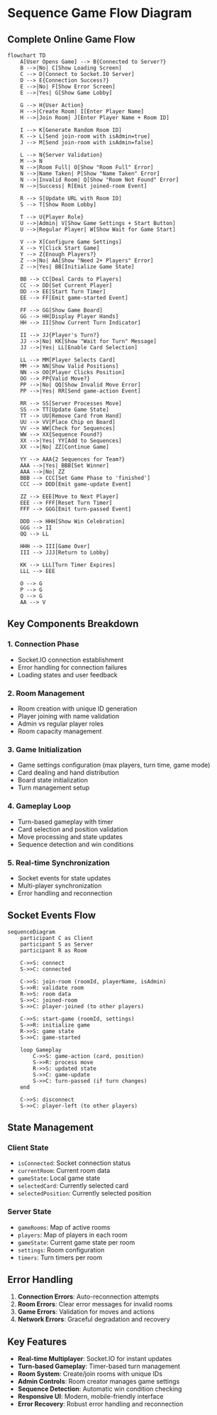 # Sequence Game Flow Diagram

## Complete Online Game Flow

```mermaid
flowchart TD
    A[User Opens Game] --> B{Connected to Server?}
    B -->|No| C[Show Loading Screen]
    C --> D[Connect to Socket.IO Server]
    D --> E{Connection Success?}
    E -->|No| F[Show Error Screen]
    E -->|Yes| G[Show Game Lobby]
    
    G --> H{User Action}
    H -->|Create Room| I[Enter Player Name]
    H -->|Join Room| J[Enter Player Name + Room ID]
    
    I --> K[Generate Random Room ID]
    K --> L[Send join-room with isAdmin=true]
    J --> M[Send join-room with isAdmin=false]
    
    L --> N{Server Validation}
    M --> N
    N -->|Room Full| O[Show "Room Full" Error]
    N -->|Name Taken| P[Show "Name Taken" Error]
    N -->|Invalid Room| Q[Show "Room Not Found" Error]
    N -->|Success| R[Emit joined-room Event]
    
    R --> S[Update URL with Room ID]
    S --> T[Show Room Lobby]
    
    T --> U{Player Role}
    U -->|Admin| V[Show Game Settings + Start Button]
    U -->|Regular Player| W[Show Wait for Game Start]
    
    V --> X[Configure Game Settings]
    X --> Y[Click Start Game]
    Y --> Z{Enough Players?}
    Z -->|No| AA[Show "Need 2+ Players" Error]
    Z -->|Yes| BB[Initialize Game State]
    
    BB --> CC[Deal Cards to Players]
    CC --> DD[Set Current Player]
    DD --> EE[Start Turn Timer]
    EE --> FF[Emit game-started Event]
    
    FF --> GG[Show Game Board]
    GG --> HH[Display Player Hands]
    HH --> II[Show Current Turn Indicator]
    
    II --> JJ{Player's Turn?}
    JJ -->|No| KK[Show "Wait for Turn" Message]
    JJ -->|Yes| LL[Enable Card Selection]
    
    LL --> MM[Player Selects Card]
    MM --> NN[Show Valid Positions]
    NN --> OO[Player Clicks Position]
    OO --> PP{Valid Move?}
    PP -->|No| QQ[Show Invalid Move Error]
    PP -->|Yes| RR[Send game-action Event]
    
    RR --> SS[Server Processes Move]
    SS --> TT[Update Game State]
    TT --> UU[Remove Card from Hand]
    UU --> VV[Place Chip on Board]
    VV --> WW[Check for Sequences]
    WW --> XX{Sequence Found?}
    XX -->|Yes| YY[Add to Sequences]
    XX -->|No| ZZ[Continue Game]
    
    YY --> AAA{2 Sequences for Team?}
    AAA -->|Yes| BBB[Set Winner]
    AAA -->|No| ZZ
    BBB --> CCC[Set Game Phase to 'finished']
    CCC --> DDD[Emit game-update Event]
    
    ZZ --> EEE[Move to Next Player]
    EEE --> FFF[Reset Turn Timer]
    FFF --> GGG[Emit turn-passed Event]
    
    DDD --> HHH[Show Win Celebration]
    GGG --> II
    QQ --> LL
    
    HHH --> III[Game Over]
    III --> JJJ[Return to Lobby]
    
    KK --> LLL[Turn Timer Expires]
    LLL --> EEE
    
    O --> G
    P --> G
    Q --> G
    AA --> V
```

## Key Components Breakdown

### 1. **Connection Phase**
- Socket.IO connection establishment
- Error handling for connection failures
- Loading states and user feedback

### 2. **Room Management**
- Room creation with unique ID generation
- Player joining with name validation
- Admin vs regular player roles
- Room capacity management

### 3. **Game Initialization**
- Game settings configuration (max players, turn time, game mode)
- Card dealing and hand distribution
- Board state initialization
- Turn management setup

### 4. **Gameplay Loop**
- Turn-based gameplay with timer
- Card selection and position validation
- Move processing and state updates
- Sequence detection and win conditions

### 5. **Real-time Synchronization**
- Socket events for state updates
- Multi-player synchronization
- Error handling and reconnection

## Socket Events Flow

```mermaid
sequenceDiagram
    participant C as Client
    participant S as Server
    participant R as Room
    
    C->>S: connect
    S->>C: connected
    
    C->>S: join-room (roomId, playerName, isAdmin)
    S->>R: validate room
    R->>S: room data
    S->>C: joined-room
    S->>C: player-joined (to other players)
    
    C->>S: start-game (roomId, settings)
    S->>R: initialize game
    R->>S: game state
    S->>C: game-started
    
    loop Gameplay
        C->>S: game-action (card, position)
        S->>R: process move
        R->>S: updated state
        S->>C: game-update
        S->>C: turn-passed (if turn changes)
    end
    
    C->>S: disconnect
    S->>C: player-left (to other players)
```

## State Management

### Client State
- `isConnected`: Socket connection status
- `currentRoom`: Current room data
- `gameState`: Local game state
- `selectedCard`: Currently selected card
- `selectedPosition`: Currently selected position

### Server State
- `gameRooms`: Map of active rooms
- `players`: Map of players in each room
- `gameState`: Current game state per room
- `settings`: Room configuration
- `timers`: Turn timers per room

## Error Handling

1. **Connection Errors**: Auto-reconnection attempts
2. **Room Errors**: Clear error messages for invalid rooms
3. **Game Errors**: Validation for moves and actions
4. **Network Errors**: Graceful degradation and recovery

## Key Features

- **Real-time Multiplayer**: Socket.IO for instant updates
- **Turn-based Gameplay**: Timer-based turn management
- **Room System**: Create/join rooms with unique IDs
- **Admin Controls**: Room creator manages game settings
- **Sequence Detection**: Automatic win condition checking
- **Responsive UI**: Modern, mobile-friendly interface
- **Error Recovery**: Robust error handling and reconnection
